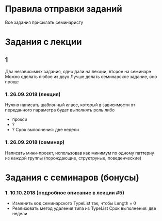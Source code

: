 # Правила отправки заданий
Все задания присылать семинаристу

# Задания с лекции

## 1
Два независимых задания, одно дали на лекции, второе на семинаре
Можно сделать любое из двух
Лучше делать семинарское задание, оно проще

### 1. 26.09.2018 (лекция)
Нужно написать шаблонный класс, который в зависимости от переданного параметра будет выполнять роль либо 
* прокси
* ?
* ?
Срок выполнения: две недели

### 1. 26.09.2018 (семинар)
Написать мини-проект, использовав как минимум по одному паттерну из каждой группы (порождающие, структруные, поведенческие)

# Задания с семинаров (бонусы)

### 1. 10.10.2018 (подробное описание в лекции #5)
* Изменить код семинарского TypeList так, чтобы Length<EmptyList> = 0
* Реализовать метод удаления типа из TypeList
Срок выполнения: две недели